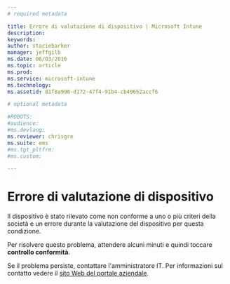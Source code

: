 ```yaml
---
# required metadata

title: Errore di valutazione di dispositivo | Microsoft Intune
description:
keywords:
author: staciebarker
manager: jeffgilb
ms.date: 06/03/2016
ms.topic: article
ms.prod:
ms.service: microsoft-intune
ms.technology:
ms.assetid: 81f8a990-d172-47f4-91b4-cb49652accf6

# optional metadata

#ROBOTS:
#audience:
#ms.devlang:
ms.reviewer: chrisgre
ms.suite: ems
#ms.tgt_pltfrm:
#ms.custom:

---
```



# Errore di valutazione di dispositivo
Il dispositivo è stato rilevato come non conforme a uno o più criteri della società e un errore durante la valutazione del dispositivo per questa condizione.

Per risolvere questo problema, attendere alcuni minuti e quindi toccare **controllo conformità**.

Se il problema persiste, contattare l'amministratore IT. Per informazioni sul contatto vedere il [sito Web del portale aziendale](http://portal.manage.microsoft.com).



<!--HONumber=Jun16_HO2-->


